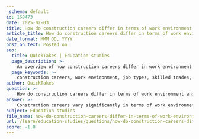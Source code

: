 ```yaml
---
_schema: default
id: 168473
date: 2025-02-03
title: How do construction careers differ in terms of work environment and job types?
article_title: How do construction careers differ in terms of work environment and job types?
date_format: MMM DD, YYYY
post_on_text: Posted on
seo:
  title: QuickTakes | Education studies
  page_description: >-
    An overview of how construction careers differ in work environment and job types, highlighting the variance between outdoor and indoor roles, skilled trades, construction management, support positions, and labor roles.
  page_keywords: >-
    construction careers, work environment, job types, skilled trades, outdoor work, indoor work, construction management, safety training, support roles, labor positions, electricians, plumbers, HVAC technicians, project management, physical labor
author: QuickTakes
question: >-
    How do construction careers differ in terms of work environment and job types?
answer: >-
    Construction careers vary significantly in terms of work environment and job types, reflecting the diverse nature of the industry. Here’s a detailed overview:\n\n### Work Environment\n\n1. **Outdoor vs. Indoor Work:**\n   - Many construction jobs, such as those for brick masons, carpenters, and roofers, primarily take place outdoors. Workers in these roles are often exposed to the elements and must adapt to varying weather conditions.\n   - In contrast, architects and some construction managers may work primarily indoors, focusing on design, planning, and project management tasks in an office setting.\n\n2. **Job Sites:**\n   - Construction workers frequently move between different job sites, which can range from residential homes to large commercial projects like bridges and office buildings. This mobility can lead to a dynamic work environment but may also require travel.\n\n3. **Safety Considerations:**\n   - The construction industry places a strong emphasis on safety training due to the inherent risks associated with physical labor and heavy machinery. Workers must be trained in hazard recognition and emergency response procedures to ensure a safe working environment.\n\n### Job Types\n\n1. **Skilled Trades:**\n   - Skilled trades encompass a variety of roles that require specialized training and expertise. Examples include:\n     - **Electricians:** Install and maintain electrical systems.\n     - **Plumbers:** Work on water supply and drainage systems.\n     - **HVAC Technicians:** Install and repair heating, ventilation, and air conditioning systems.\n   - These roles often require extensive on-the-job training, completion of trade school programs, or apprenticeships.\n\n2. **Construction Management:**\n   - Construction managers oversee projects from inception to completion, coordinating between various teams and ensuring that projects adhere to timelines and budgets. This role typically requires a background in construction management or engineering.\n\n3. **Support Roles:**\n   - There are also essential support roles such as cost estimators, safety specialists, and inspectors. These positions focus on specific aspects of construction projects, such as budgeting, compliance with safety regulations, and quality assurance.\n\n4. **Labor Positions:**\n   - Entry-level labor positions, such as construction laborers, involve a variety of tasks that support skilled trades and management. These roles often require physical stamina and a willingness to learn on the job.\n\n### Conclusion\n\nIn summary, construction careers differ widely in work environments and job types, ranging from hands-on skilled trades to managerial and support roles. The diversity of projects and the necessity for safety training further characterize the industry, making it suitable for individuals who enjoy both physical work and technical challenges. Each career path within construction has its own educational requirements and skill sets, catering to a broad spectrum of interests and abilities.
subject: Education studies
file_name: how-do-construction-careers-differ-in-terms-of-work-environment-and-job-types.md
url: /learn/education-studies/questions/how-do-construction-careers-differ-in-terms-of-work-environment-and-job-types
score: -1.0
---
```


&nbsp;